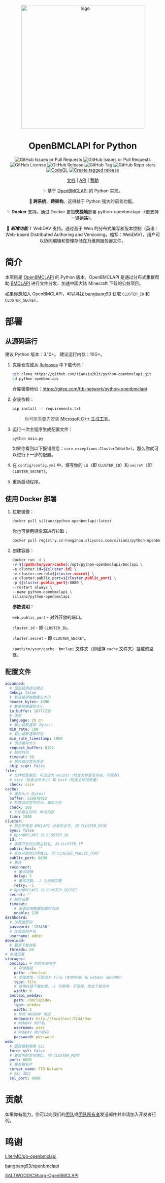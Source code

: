 <div align="center">

<picture>
  <source media="(prefers-color-scheme: dark)" srcset="https://d.kstore.space/download/7507/logo_dark.svg">
  <source media="(prefers-color-scheme: light)" srcset="https://d.kstore.space/download/7507/logo_light.svg">
  <img alt="logo" src="https://d.kstore.space/download/7507/logo_light.svg" height=400>
</picture>

# OpenBMCLAPI for Python

![GitHub Issues or Pull Requests](https://img.shields.io/github/issues-pr/TTB-Network/python-openbmclapi)
![GitHub Issues or Pull Requests](https://img.shields.io/github/issues/TTB-Network/python-openbmclapi)
![GitHub License](https://img.shields.io/github/license/TTB-Network/python-openbmclapi)
![GitHub Release](https://img.shields.io/github/v/release/TTB-Network/python-openbmclapi)
![GitHub Tag](https://img.shields.io/github/v/tag/TTB-Network/python-openbmclapi)
![GitHub Repo stars](https://img.shields.io/github/stars/TTB-Network/python-openbmclapi)
[![CodeQL](https://github.com/TTB-Network/python-openbmclapi/actions/workflows/github-code-scanning/codeql/badge.svg)](https://github.com/TTB-Network/python-openbmclapi/actions/workflows/github-code-scanning/codeql)
[![Create tagged release](https://github.com/TTB-Network/python-openbmclapi/actions/workflows/build_and_publish.yml/badge.svg)](https://github.com/TTB-Network/python-openbmclapi/actions/workflows/build_and_publish.yml)

[文档](https://python-openbmclapi.ttb-network.top/) | [API](https://python-openbmclapi.ttb-network.top/docs/api) | [赞助](https://afdian.net/a/atianxiua)

✨ 基于 [OpenBMCLAPI](https://github.com/bangbang93/openbmclapi) 的 Python 实现。

🎨 **跨系统**、**跨架构**。这得益于 Python 强大的语言功能。

✨ **Docker** 支持。通过 Docker 更加**快捷地**部署 python-openbmclapi ~~（更支持一键跑路）~~。

🎉 __*新增功能！*__ WebDAV 支持。通过基于 Web 的分布式编写和版本控制（英语：Web-based Distributed Authoring and Versioning，缩写：WebDAV），用户可以协同编辑和管理存储在万维网服务器文件。


</div>

# 简介

本项目是 [OpenBMCLAPI](https://github.com/bangbang93/openbmclapi) 的 Python 版本，OpenBMCLAPI 是通过分布式集群帮助 [BMCLAPI](https://bmclapidoc.bangbang93.com/) 进行文件分发、加速中国大陆 Minecraft 下载的公益项目。

如果你想加入 OpenBMCLAPI，可以寻找 [bangbang93](https://github.com/bangbang93) 获取 `CLUSTER_ID` 和 `CLUSTER_SECRET`。

# 部署

## 从源码运行

建议 Python 版本：3.10+。
建议运行内存：10G+。

1. 克隆仓库或从 [Releases](https://github.com/TTB-Network/python-openbmclapi/releases) 中下载代码：

    ```sh
    git clone https://github.com/tianxiu2b2t/python-openbmclapi.git
    cd python-openbmclapi
    ```

    仓库镜像地址：https://gitee.com/ttb-network/python-openbmclapi

2. 安装依赖：

    ```sh
    pip install -r requirements.txt
    ```

    > 你可能需要先安装 [Microsoft C++ 生成工具](https://visualstudio.microsoft.com/visual-cpp-build-tools/)。

3. 运行一次主程序生成配置文件：

    ```sh
    python main.py
    ```

    如果你看到以下报错信息：`core.exceptions.ClusterIdNotSet`，那么你就可以进行下一步的配置。

4. 在 `config/config.yml` 中，填写你的 `id`（即 `CLUSTER_ID`）和 `secret`（即 `CLUSTER_SECRET`）。

5. 重新启动程序。

## 使用 Docker 部署

1. 拉取镜像：

    ```sh
    docker pull silianz/python-openbmclapi:latest
    ```

    你也可使用镜像源进行拉取：

    ```sh
    docker pull registry.cn-hangzhou.aliyuncs.com/silianz/python-openbmclapi:latest
    ```

2. 创建容器：

    ```sh
    docker run -d \
    -v ${/path/to/your/cache}:/opt/python-openbmclapi/bmclapi \
    -e cluster.id=${cluster.id} \
    -e cluster.secret=${cluster.secret} \
    -e cluster.public_port=${cluster.public_port} \
    -p ${cluster.public_port}:8080 \
    --restart always \
    --name python-openbmclapi \
    silianz/python-openbmclapi 
    ```

    **参数说明：**

    `web.public_port` - 对外开放的端口。

    `cluster.id` - 即 `CLUSTER_ID`。

    `cluster.secret` - 即 `CLUSTER_SECRET`。

    `/path/to/your/cache` - `bmclapi` 文件夹（即缓存 `cache` 文件夹）挂载的路径。

## 配置文件

```yml
advanced:
  # 是否启用调试模式
  debug: false
  # 新连接读取数据头大小
  header_bytes: 4096
  # 数据传输缓存大小
  io_buffer: 16777216
  # 语言
  language: zh_cn
  # 最小读取速率（Bytes）
  min_rate: 500
  # 最小读取速率时间
  min_rate_timestamp: 1000
  # 请求缓存大小
  request_buffer: 8192
  # 超时时间
  timeout: 30
  # 是否跳过签名检测
  skip_sign: false
file:
  # 文件检查模式，可选值为 exists（检查文件是否存在，不推荐）、
  # size（检查文件大小）和 hash（检查文件哈希值）
  check: size
cache:
  # 缓存大小（Bytes）
  buffer: 536870912
  # 检查过时文件时间，单位为秒
  check: 360
  # 文件存在时间，单位为秒
  time: 1800
cluster:
  # 是否不使用 BMCLAPI 分发的证书, 同 CLUSTER_BYOC
  byoc: false
  # OpenBMCLAPI 的 CLUSTER_ID
  id: ''
  # 实际开放的公网主机名, 同 CLUSTER_IP
  public_host: ''
  # 实际开放的公网端口, 同 CLUSTER_PUBLIC_PORT
  public_port: 8800
  # 重连
  reconnect:
    # 重试间隔
    delay: 5
    # 重试次数，-1 为无限次数
    retry: -1
  # OpenBMCLAPI 的 CLUSTER_SECRET
  secret: ''
  # 超时设置
  timeout:
    # 发送启用数据包超时时间
    enable: 120
dashboard:
  # 仪表盘密码
  password: '123456'
  # 仪表盘用户名
  username: admin
download:
  # 最高下载线程
  threads: 64
# 存储设置
storages:
  bmclapi: # 你的存储名字
    # 存储路径
    path: ./bmclapi 
    # 存储类型，可选值为 file（本地存储）和 webdav（WebDAV）
    type: file 
    # 选用存储下载权重，-1 为禁用，不选择，但会下载文件
    width: 0 
  bmclapi_webdav: 
    path: /bmclapidev
    type: webdav
    width: 2 
    # 你的 WebDAV 端点
    endpoint: http://localhost:5244/dav
    # WebDAV 用户名
    username: user
    # WebDAV 用户密码
    password: password
web:
  # 是否强制使用 SSL
  force_ssl: false
  # 要监听的本地端口, 同 CLUSTER_PORT
  port: 8080
  # 服务器名字
  server_name: TTB-Network
  # SSL 端口
  ssl_port: 8800
```

# 贡献

如果你有能力，你可以向我们的[团队](mailto://administrator@ttb-network.top)或[团队所有者](mailto://silian_zheng@outlook.com)发送邮件并申请加入开发者行列。

# 鸣谢

[LiterMC/go-openbmclapi](https://github.com/LiterMC/go-openbmclapi)

[bangbang93/openbmclapi](https://github.com/bangbang93/openbmclapi)

[SALTWOOD/CSharp-OpenBMCLAPI](https://github.com/SALTWOOD/CSharp-OpenBMCLAPI)
